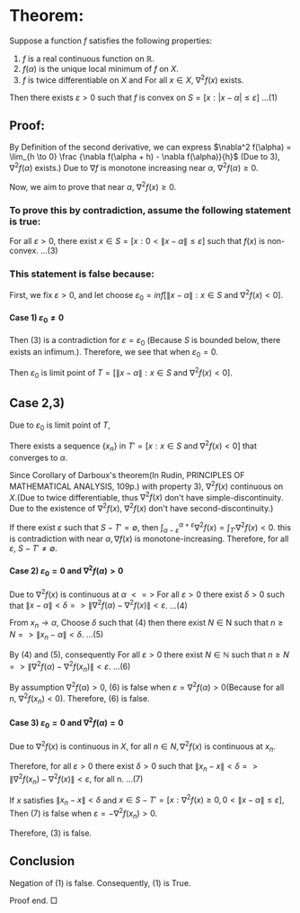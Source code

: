 # Theorem: 
Suppose a function $f$ satisfies the following properties:

1. $f$ is a real continuous function on $\mathbb{R}$.
2. $f(\alpha)$ is the unique local minimum of $f$ on $X$.
3. $f$ is twice differentiable on $X$ and For all $x \in X$, $\nabla^2 f(x)$ exists.

Then there exists $ε>0$ such that $f$ is convex on $S = [x : | x - \alpha | \leq ε]$ ...(1)

## Proof: 

By Definition of the second derivative, we can express $\nabla^2 f(\alpha) = \lim_{h \to 0} \frac {\nabla f(\alpha + h) - \nabla f(\alpha)}{h}$ (Due to 3), $∇^2 f(\alpha)$ exists.)
Due to $\nabla f$ is monotone increasing near $\alpha$, $\nabla^2 f(\alpha) \geq 0$.

Now, we aim to prove that near $\alpha$, $\nabla^2 f(x) \geq 0$.

### To prove this by contradiction, assume the following statement is true:

For all $ε>0$, there exist $x \in S = [x: 0< \| x - \alpha \| \leq ε] \text{ such that } f(x)$ is non-convex. ...(3)
### This statement is false because:

First, we fix $ε>0$, and let choose $ε_0 = inf[\|x-\alpha\| : x \in S \text{ and } ∇^2f(x)<0]$.

#### Case 1) $ε_0 ≠ 0$
Then (3) is a contradiction for $ε = ε_0$ (Because $S$ is bounded below, there exists an infimum.). Therefore, we see that when $ε_0 = 0$.

Then $ε_0$ is limit point of $T = [\|x-\alpha\| : x \in S \text{ and } ∇^2f(x)<0]$.

## Case 2,3)

Due to $ε_0$ is limit point of $T$, 

There exists a sequence $\{x_n\}$ in $T' = [x : x \in S \text{ and } ∇^2f(x)<0]$ that converges to $\alpha$.

Since Corollary of Darboux's theorem(In Rudin, PRINCIPLES OF MATHEMATICAL ANALYSIS, 109p.)  with property 3), $∇^2f(x)$ continuous on $X$.(Due to twice differentiable, thus $∇^2f(x)$ don't have simple-discontinuity. Due to the existence of $∇^2f(x)$, $∇^2f(x)$ don't have second-discontinuity.)

If there exist $ε$ such that $S-T' = \emptyset$, then $\int_{\alpha - ε}^{\alpha + ε}∇^2 f(x) = \int_{T'}∇^2 f(x) < 0$.
this is contradiction with near $\alpha, ∇ f(x)$ is monotone-increasing.
Therefore,  for all $ε$, $S-T' ≠ \emptyset$.
#### Case 2) $ε_0 = 0$ and  $\nabla^2 f(\alpha)>0$

Due to $\nabla^2 f(x)$ is continuous at $\alpha$
$<=>$ For all $ε>0$ there exist $\delta>0$ such that
$\|x-\alpha\|<\delta => \|∇^2 f(\alpha) -∇^2f(x)\| < ε$. ...(4)

From $x_n \to \alpha$,
Choose $\delta$ such that (4) then
there exist $N \in \text{N}$ such that $n \geq N => \|x_n - \alpha \| < \delta$. ...(5)

By (4) and (5), consequently
For all $ε>0$ there exist $N \in \mathbb{N}$ such that
$n \geq N => \|∇^2 f(\alpha) -∇^2f(x_n)\| < ε$. ...(6)

By assumption $∇^2 f(\alpha) >0$, (6) is false when $ε = ∇^2 f(\alpha)>0$(Because for all n, $∇^2f(x_n) < 0$). Therefore, (6) is false.

#### Case 3) $ε_0 = 0$ and  $\nabla^2 f(\alpha)=0$

Due to $\nabla^2 f(x)$ is continuous in $X$, for all $n \in {N},  \nabla^2 f(x)$ is continuous at $x_n$.

Therefore, for all $ε>0$ there exist $\delta>0$ such that
$\|x_n-x\|<\delta => \|∇^2 f(x_n) -∇^2f(x)\| < ε$, for all n. ...(7)

If $x$ satisfies $\|x_n-x\|<\delta$ and $x \in S-T' = [x : ∇^2 f(x) \geq0,0<\|x-\alpha\| \leq ε] ,$ Then (7) is false when $ε =- ∇^2 f(x_n) > 0$.

Therefore, (3) is false.
## Conclusion

Negation of (1) is false. Consequently, (1) is True.

Proof end. □

